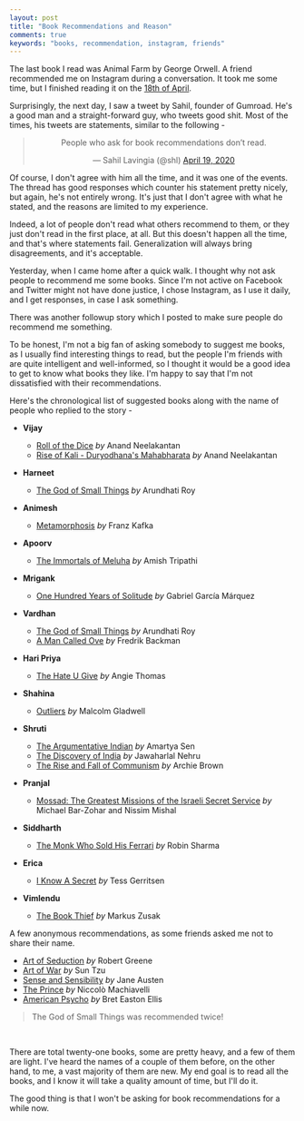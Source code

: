 ```yaml
---
layout: post
title: "Book Recommendations and Reason"
comments: true
keywords: "books, recommendation, instagram, friends"
---
```


The last book I read was Animal Farm by George Orwell. A friend recommended me on Instagram during a conversation. It took me some time, but I finished reading it on the [18th of April](https://twitter.com/Rishi_Giri_/status/1251259774198378496?s=20). 

Surprisingly, the next day, I saw a tweet by Sahil, founder of Gumroad.  He's a good man and a straight-forward guy, who tweets good shit. Most of the times, his tweets are statements, similar to the following -

<center>
<blockquote class="twitter-tweet" data-theme="light"><p lang="en" dir="ltr">People who ask for book recommendations don’t read.</p>&mdash; Sahil Lavingia (@shl) <a href="https://twitter.com/shl/status/1251758656632152065?ref_src=twsrc%5Etfw">April 19, 2020</a></blockquote> <script async src="https://platform.twitter.com/widgets.js" charset="utf-8"></script>
</center>

Of course, I don't agree with him all the time, and it was one of the events. The thread has good responses which counter his statement pretty nicely, but again, he's not entirely wrong. It's just that I don't agree with what he stated, and the reasons are limited to my experience.

Indeed, a lot of people don't read what others recommend to them, or they just don't read in the first place, at all. But this doesn't happen all the time, and that's where statements fail. Generalization will always bring disagreements, and it's acceptable.

Yesterday, when I came home after a quick walk. I thought why not ask people to recommend me some books. Since I'm not active on Facebook and Twitter might not have done justice, I chose Instagram, as I use it daily, and I get responses, in case I ask something.

There was another followup story which I posted to make sure people do recommend me something. 

To be honest, I'm not a big fan of asking somebody to suggest me books, as I usually find interesting things to read, but the people I'm friends with are quite intelligent and well-informed, so I thought it would be a good idea to get to know what books they like. I'm happy to say that I'm not dissatisfied with their recommendations.

Here's the chronological list of suggested books along with the name of people who replied to the story -

- __Vijay__
    - [Roll of the Dice](https://www.goodreads.com/book/show/18684615-ajaya) *by* Anand Neelakantan
    - [Rise of Kali - Duryodhana's Mahabharata](https://www.goodreads.com/book/show/25536076-rise-of-kali) *by* Anand Neelakantan

- __Harneet__
    - [The God of Small Things](https://www.goodreads.com/book/show/9777.The_God_of_Small_Things) *by* Arundhati Roy

- __Animesh__
    - [Metamorphosis](https://www.goodreads.com/book/show/485894.The_Metamorphosis) *by* Franz Kafka

- __Apoorv__
    - [The Immortals of Meluha](https://www.goodreads.com/book/show/7913305-the-immortals-of-meluha) *by* Amish Tripathi

- __Mrigank__
    - [One Hundred Years of Solitude](https://www.goodreads.com/book/show/320.One_Hundred_Years_of_Solitude) *by* Gabriel García Márquez

- __Vardhan__
    - [The God of Small Things](https://www.goodreads.com/book/show/9777.The_God_of_Small_Things) *by* Arundhati Roy
    - [A Man Called Ove](https://www.goodreads.com/book/show/18774964-a-man-called-ove) *by* Fredrik Backman

- __Hari Priya__
    - [The Hate U Give](https://www.goodreads.com/book/show/32075671-the-hate-u-give) *by* Angie Thomas

- __Shahina__
    - [Outliers](https://www.goodreads.com/book/show/3228917-outliers) *by* Malcolm Gladwell

- __Shruti__
    - [The Argumentative Indian](https://www.goodreads.com/book/show/10310.The_Argumentative_Indian) *by* Amartya Sen
    - [The Discovery of India](https://www.goodreads.com/book/show/154126.The_Discovery_of_India) *by* Jawaharlal Nehru
    - [The Rise and Fall of Communism](https://www.goodreads.com/book/show/6004393-the-rise-and-fall-of-communism) *by* Archie Brown

- __Pranjal__
    - [Mossad: The Greatest Missions of the Israeli Secret Service](https://www.goodreads.com/book/show/13623874-mossad) *by* Michael Bar-Zohar and Nissim Mishal

- __Siddharth__
    - [The Monk Who Sold His Ferrari](https://www.goodreads.com/book/show/43877.The_Monk_Who_Sold_His_Ferrari) *by* Robin Sharma

- __Erica__
    - [I Know A Secret](https://www.goodreads.com/book/show/33153725-i-know-a-secret) *by* Tess Gerritsen

- __Vimlendu__
    - [The Book Thief](https://www.goodreads.com/book/show/19063.The_Book_Thief) *by* Markus Zusak 


A few anonymous recommendations, as some friends asked me not to share their name.

- [Art of Seduction](https://www.goodreads.com/book/show/20995.The_Art_of_Seduction) *by* Robert Greene
- [Art of War](https://www.goodreads.com/book/show/10534.The_Art_of_War) *by* Sun Tzu
- [Sense and Sensibility](https://www.goodreads.com/book/show/14935.Sense_and_Sensibility) *by* Jane Austen
- [The Prince](https://www.goodreads.com/book/show/28862.The_Prince) *by* Niccolò Machiavelli
- [American Psycho](https://www.goodreads.com/book/show/28676.American_Psycho) *by* Bret Easton Ellis

> The God of Small Things was recommended twice!

<br>

There are total twenty-one books, some are pretty heavy, and a few of them are light.  I've heard the names of a couple of them before, on the other hand, to me, a vast majority of them are new. My end goal is to read all the books, and I know it will take a quality amount of time, but I'll do it. 

The good thing is that I won't be asking for book recommendations for a while now. 